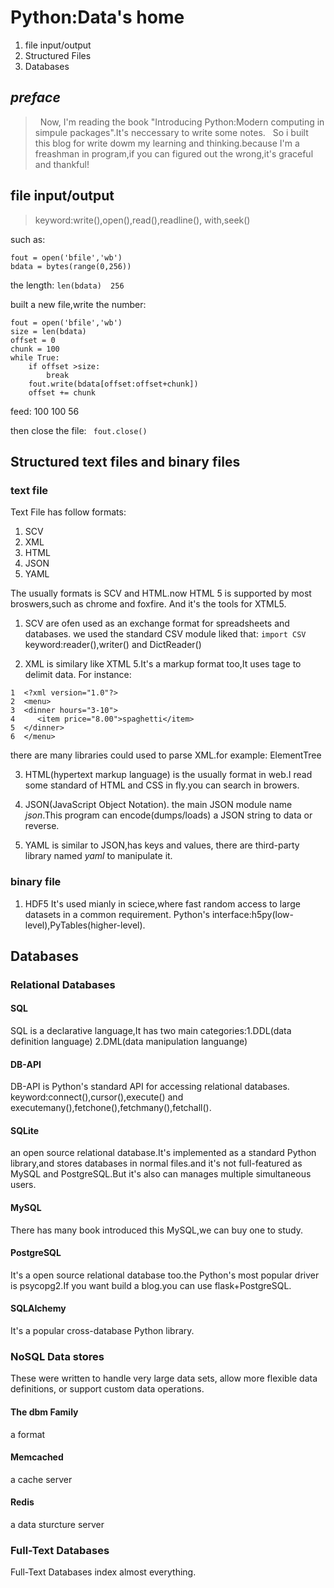 # Python:Data's home #
 1. file input/output
 2. Structured Files
 3. Databases
 
## *preface* ##

>       Now, I'm reading the book "Introducing Python:Modern computing in simpule packages".It's neccessary to write some notes.
    So i built this blog for write dowm my learning and thinking.because I'm a freashman in program,if you can figured out 
    the wrong,it's graceful and thankful!

## file input/output ##
> keyword:write(),open(),read(),readline(), with,seek()
    
such as:
```
fout = open('bfile','wb')
bdata = bytes(range(0,256))
```
   
the length:
`len(bdata) 
 256`

built a new file,write the number:

```
fout = open('bfile','wb')
size = len(bdata)
offset = 0
chunk = 100
while True:
    if offset >size:
        break
    fout.write(bdata[offset:offset+chunk])
    offset += chunk
 ```

feed:
100
100
56

then close the file:
` fout.close()`


## Structured text files and binary files ##

### text file ###
Text File has follow formats:
1. SCV
2. XML
3. HTML
4. JSON
5. YAML

The usually formats is SCV and HTML.now HTML 5 is supported by most broswers,such as chrome and foxfire.
And it's the tools for XTML5.
1. SCV are ofen used as an exchange format for spreadsheets and databases. we used the standard CSV module liked that:
`import CSV`
 keyword:reader(),writer() and DictReader()
 
2. XML is similary like XTML 5.It's a markup format too,It uses tage to delimit data.
For instance:

```
1  <?xml version="1.0"?>
2  <menu>
3  <dinner hours="3-10">
4     <item price="8.00">spaghetti</item>
5  </dinner>
6  </menu>
```

there are many libraries could used to parse XML.for example: ElementTree

3. HTML(hypertext markup language) is the usually format in web.I read some standard of HTML and CSS in fly.you can search in browers.

4. JSON(JavaScript Object Notation). the main JSON module name *json*.This program can encode(dumps/loads) a JSON string to data or reverse.

5. YAML is similar to JSON,has keys and values, there are third-party library named *yaml* to manipulate it.

### binary file ###
1. HDF5
    It's used mianly in sciece,where fast random access to large datasets in a common requirement.
    Python's interface:h5py(low-level),PyTables(higher-level).
    
## Databases ##
### Relational Databases ###
#### SQL ####
SQL is a declarative language,It has two main categories:1.DDL(data definition language) 2.DML(data manipulation languange)
#### DB-API ####
DB-API is Python's standard API for accessing relational databases.
keyword:connect(),cursor(),execute() and executemany(),fetchone(),fetchmany(),fetchall().
#### SQLite ####
an open source relational database.It's implemented as a standard Python library,and stores databases in normal files.and it's
not full-featured as MySQL and PostgreSQL.But it's also can manages multiple simultaneous users.
#### MySQL ####
There has many book introduced this MySQL,we can buy one to study.
#### PostgreSQL ####
It's a open source relational database too.the Python's most popular driver is psycopg2.If you want build a blog.you can use
flask+PostgreSQL.

#### SQLAIchemy ####
It's a popular cross-database Python library.
### NoSQL Data stores ###
These were written to handle very large data sets, allow more flexible data definitions, or support custom data operations.
#### The dbm Family ####
a format
#### Memcached ####
a cache server
#### Redis ####
a data sturcture server

### Full-Text Databases ###
 Full-Text Databases index almost everything.
